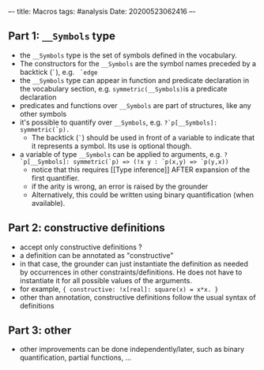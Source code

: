 –-
title: Macros
tags: #analysis
Date: 20200523062416
–-

## Part 1: `__Symbols` type
* the `__Symbols` type is the set of symbols defined in the vocabulary.  
* The constructors for the `__Symbols` are the symbol names preceded by a backtick (`` ` ``), e.g. `` `edge``
* the `__Symbols` type can appear in function and predicate declaration in the vocabulary section, e.g. `symmetric(__Symbols)`is a predicate declaration
* predicates and functions over `__Symbols` are part of structures, like any other symbols
* it's possible to quantify over `__Symbols`, e.g. ``?`p[__Symbols]: symmetric(`p).``
    * The backtick  (`` ` ``) should be used in front of a variable to indicate that it represents a symbol.  Its use is optional though.
* a variable of type `__Symbols` can be applied to arguments, e.g. ``?`p[__Symbols]: symmetric(`p) => (!x y : `p(x,y) => `p(y,x))``
    * notice that this requires [[Type inference]] AFTER expansion of the first quantifier.
    * if the arity is wrong, an error is raised by the grounder
    * Alternatively, this could be written using binary quantification (when available).

## Part 2: constructive definitions
* accept only constructive definitions ?
* a definition can be annotated as "constructive"
* in that case, the grounder can just instantiate the definition as needed by occurrences in other constraints/definitions.  He does not have to instantiate it for all possible values of the arguments.
* for example, `{ constructive: !x[real]: square(x) = x*x. }` 
* other than annotation, constructive definitions follow the usual syntax of definitions

## Part 3: other
* other improvements can be done independently/later, such as binary quantification, partial functions, …

